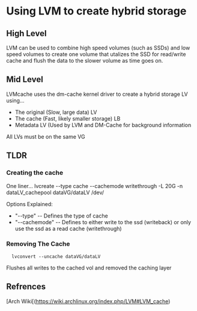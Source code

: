 # Using LVM to create hybrid storage

## High Level

LVM can be used to combine high speed volumes (such as SSDs) and low speed volumes to create one volume that utalizes the SSD for read/write cache and flush the data to the slower volume as time goes on.

## Mid Level

LVMcache uses the dm-cache kernel driver to create a hybrid storage LV using...

- The original (Slow, large data) LV
- The cache (Fast, likely smaller storage) LB
- Metadata LV (Used by LVM and DM-Cache for background information

All LVs must be on the same VG

## TLDR

### Creating the cache

One liner...
       lvcreate --type cache --cachemode writethrough -L 20G -n dataLV_cachepool dataVG/dataLV /dev/<ssd>

Options Explained:

- "--type"
-- Defines the type of cache
- "--cachemode"
-- Defines to either write to the ssd (writeback) or only use the ssd as a read cache (writethrough)

### Removing The Cache

      lvconvert --uncache dataVG/dataLV

Flushes all writes to the cached vol and removed the caching layer

## Refrences
[Arch Wiki[(https://wiki.archlinux.org/index.php/LVM#LVM_cache)
